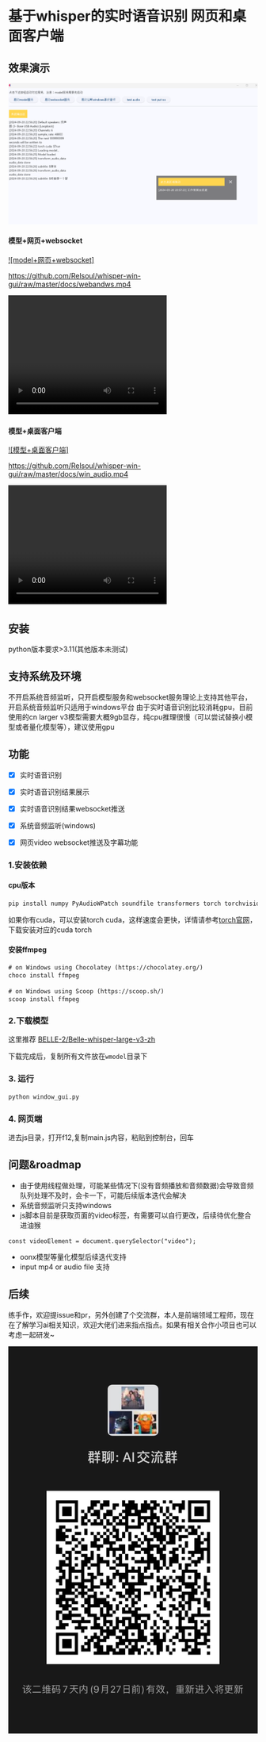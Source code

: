 # 基于whisper的实时语音识别 网页和桌面客户端


## 效果演示

![image](./docs/screen.png)



#### 模型+网页+websocket
[![model+网页+websocket]](./docs/webandws.mp4)

https://github.com/Relsoul/whisper-win-gui/raw/master/docs/webandws.mp4

<video width="320" height="240" src="https://github.com/Relsoul/whisper-win-gui/raw/master/docs/webandws.mp4" controls>
 
</video>

#### 模型+桌面客户端
[![模型+桌面客户端]](./docs/win_audio.mp4)

https://github.com/Relsoul/whisper-win-gui/raw/master/docs/win_audio.mp4

<video width="320" height="240" src="https://github.com/Relsoul/whisper-win-gui/raw/master/docs/win_audio.mp4" controls>
  
</video>




## 安装

python版本要求>3.11(其他版本未测试)



## 支持系统及环境

不开启系统音频监听，只开启模型服务和websocket服务理论上支持其他平台，开启系统音频监听只适用于windows平台
由于实时语音识别比较消耗gpu，目前使用的cn larger v3模型需要大概9gb显存，纯cpu推理很慢（可以尝试替换小模型或者量化模型等），建议使用gpu

## 功能

- [x] 实时语音识别
- [x] 实时语音识别结果展示
- [x] 实时语音识别结果websocket推送
- [x] 系统音频监听(windows)
- [x] 网页video websocket推送及字幕功能



### 1.安装依赖


#### cpu版本
```bash
pip install numpy PyAudioWPatch soundfile transformers torch torchvision torchaudio scipy pydub transformers websockets datasets flet
```

如果你有cuda，可以安装torch cuda，这样速度会更快，详情请参考[torch官网](https://pytorch.org/get-started/locally/)，下载安装对应的cuda torch

#### 安装ffmpeg
```
# on Windows using Chocolatey (https://chocolatey.org/)
choco install ffmpeg

# on Windows using Scoop (https://scoop.sh/)
scoop install ffmpeg
```

### 2.下载模型

这里推荐 [BELLE-2/Belle-whisper-large-v3-zh](https://huggingface.co/BELLE-2/Belle-whisper-large-v3-zh/tree/main)


下载完成后，复制所有文件放在`wmodel`目录下

### 3. 运行

```bash
python window_gui.py
```


### 4. 网页端

进去js目录，打开f12,复制main.js内容，粘贴到控制台，回车

## 问题&roadmap

- 由于使用线程做处理，可能某些情况下(没有音频播放和音频数据)会导致音频队列处理不及时，会卡一下，可能后续版本迭代会解决
- 系统音频监听只支持windows
- js脚本目前是获取页面的video标签，有需要可以自行更改，后续待优化整合进油猴
```
const videoElement = document.querySelector("video");
```
- oonx模型等量化模型后续迭代支持
- input mp4 or audio file 支持

## 后续

练手作，欢迎提issue和pr，另外创建了个交流群，本人是前端领域工程师，现在在了解学习ai相关知识，欢迎大佬们进来指点指点。如果有相关合作小项目也可以考虑一起研发~

![image](./docs/wechat_group.jpg)


